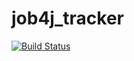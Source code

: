 # job4j_tracker

[![Build Status](https://travis-ci.com/AgaevAlex/job4j_tracker.svg?branch=master)](https://travis-ci.com/AgaevAlex/job4j_tracker)
